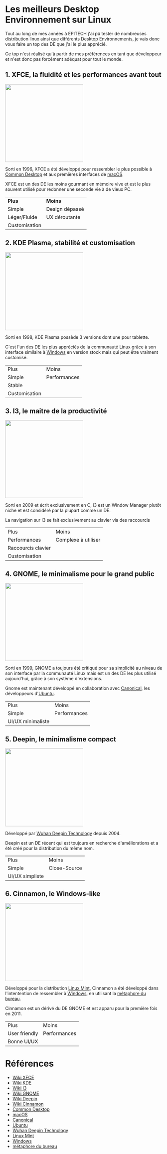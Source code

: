 # Les meilleurs Desktop Environnement sur Linux

Tout au long de mes années à EPITECH j'ai pû tester de nombreuses distribution linux ainsi
que différents Desktop Environnements, je vais donc vous faire un top des DE que j'ai le
plus apprécié.

Ce top n'est réalisé qu'à partir de mes préférences en tant que développeur et n'est donc
pas forcément adéquat pour tout le monde.


## 1. XFCE, la fluidité et les performances avant tout

<img src="https://upload.wikimedia.org/wikipedia/commons/5/5b/Xfce_logo.svg" width=250 height=250/>

Sorti en 1996, XFCE a été développé pour ressembler le plus possible à [Common Desktop][7] et aux
premières interfaces de [macOS][8].

XFCE est un des DE les moins gourmant en mémoire vive et est le
plus souvent utilisé pour redonner une seconde vie à de vieux PC.


<table>
  <tr>
    <td>
      <b>Plus</b>
    </td>
    <td>
      <b>
        Moins
      </b>
    </td>
  </tr>
  <tr>
    <td>Simple</td>
    <td>Design dépassé</td>
  </tr>
  <tr>
    <td>Léger/Fluide</td>
    <td>UX déroutante</td>
  </tr>
  <tr>
    <td>Customisation</td>
    <td></td>
  </tr>
</table>

## 2. KDE Plasma, stabilité et customisation

<img src="https://upload.wikimedia.org/wikipedia/commons/8/8d/KDE_logo.svg" width=250 height=250/>

Sorti en 1998, KDE Plasma possède 3 versions dont une pour tablette.

C'est l'un des DE les plus appréciés de la communauté Linux grâce à son interface similaire à
[Windows][13] en version stock mais qui peut être vraiment customisé.


<table>
  </tr>
    <td>Plus</td>
    <td>Moins</td>
  </tr>
  <tr>
    <td>Simple</td>
    <td>Performances</td>
  </tr>
  <tr>
    <td>Stable</td>
    <td></td>
  </tr>
  <tr>
    <td>Customisation</td>
    <td></td>
  </tr>
</table>

## 3. I3, le maitre de la productivité

<img src="https://upload.wikimedia.org/wikipedia/commons/2/27/I3_window_manager_logo.svg" width=250 height=250/>

Sorti en 2009 et écrit exclusivement en C, i3 est un Window Manager plutôt niche et est considéré par la plupart comme un DE.

La navigation sur I3 se fait exclusivement au clavier via des raccourcis


<table>
  <tr>
    <td>Plus</td>
    <td>Moins</td>
  </tr>
  <tr>
    <td>Performances</td>
    <td>Complexe à utiliser</td>
  </tr>
  <tr>
    <td>Raccourcis clavier</td>
    <td></td>
  </tr>
  <tr>
    <td>Customisation</td>
    <td></td>
  </tr>
</table>

## 4. GNOME, le minimalisme pour le grand public

<img src="https://upload.wikimedia.org/wikipedia/commons/6/68/Gnomelogo.svg" width=250 height=250/>

Sorti en 1999, GNOME a toujours été critiqué pour sa simplicité au niveau de son interface par
la communauté Linux mais est un des DE les plus utilisé aujourd'hui, grâce à son système d'extensions.

Gnome est maintenant développé en collaboration avec [Canonical][9], les développeurs d'[Ubuntu][10].


<table>
  <tr>
    <td>Plus</td>
    <td>Moins</td>
  </tr>
  <tr>
    <td>Simple</td>
    <td>Performances</td>
  </tr>
  <tr>
    <td>UI/UX minimaliste</td>
    <td></td>
  </tr>
</table>

## 5. Deepin, le minimalisme compact

<img src="https://upload.wikimedia.org/wikipedia/commons/f/f5/Deepin_logo.svg" width=250 height=250/>

Développé par [Wuhan Deepin Technology][11] depuis 2004.

Deepin est un DE récent qui est toujours en recherche d'améliorations et a été créé pour la distribution du même nom.


<table>
  <tr>
    <td>Plus</td>
    <td>Moins</td>
  </tr>
  <tr>
    <td>Simple</td>
    <td>Close-Source</td>
  </tr>
  <tr>
    <td>UI/UX simpliste</td>
    <td></td>
  </tr>
</table>


## 6. Cinnamon, le Windows-like

<img src="https://upload.wikimedia.org/wikipedia/commons/5/5a/Cinnamon-logo.svg" width=250 height=250/>


Développé pour la distribution [Linux Mint][12], Cinnamon a été développé dans l'intentention de ressembler
à [Windows][13], en utilisant la [métaphore du bureau][14].

Cinnamon est un dérivé du DE GNOME et est apparu pour la première fois en 2011.

<table>
  <tr>
    <td>Plus</td>
    <td>Moins</td>
  </tr>
  <tr>
    <td>User friendly</td>
    <td>Performances</td>
  </tr>
  <tr>
    <td>Bonne UI/UX</td>
    <td></td>
  </tr>
</table>

# Références

- [Wiki XFCE][1] 
- [Wiki KDE][2] 
- [Wiki I3][3] 
- [Wiki GNOME][4] 
- [Wiki Deepin][5] 
- [Wiki Cinnamon][6]
- [Common Desktop][7]
- [macOS][8]
- [Canonical][9]
- [Ubuntu][10]
- [Wuhan Deepin Technology][11]
- [Linux Mint][12]
- [Windows][13]
- [métaphore du bureau][14]

[1]: https://en.wikipedia.org/wiki/Xfce
[2]: https://en.wikipedia.org/wiki/KDE
[3]: https://en.wikipedia.org/wiki/I3_(window_manager)
[4]: https://en.wikipedia.org/wiki/GNOME
[5]: https://en.wikipedia.org/wiki/Deepin
[6]: https://en.wikipedia.org/wiki/Cinnamon_(desktop_environment)
[7]: https://en.wikipedia.org/wiki/Common_Desktop_Environment
[8]: https://www.apple.com/macos
[9]: https://canonical.com/
[10]: https://ubuntu.com/
[11]: https://www.deepin.org/en/aboutus/
[12]: https://linuxmint.com/
[13]: https://www.microsoft.com/en-us/windows/windows-11
[14]: https://fr.wikipedia.org/wiki/Environnement_de_bureau#M%C3%A9taphore_du_bureau